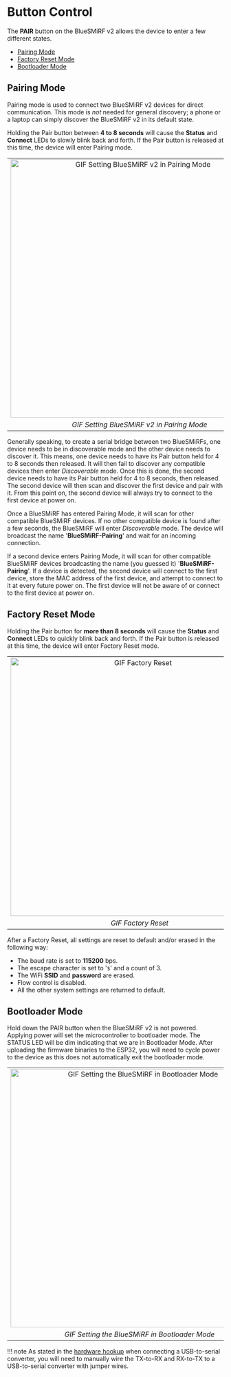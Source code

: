 # Button Control

The **PAIR** button on the BlueSMiRF v2 allows the device to enter a few different states.

* [Pairing Mode](../button/#pairing-mode)
* [Factory Reset Mode](../button/#factory-reset-mode)
* [Bootloader Mode](../button/#bluetooth-mode)



## Pairing Mode

Pairing mode is used to connect two BlueSMiRF v2 devices for direct communication. This mode is *not* needed for general discovery; a phone or a laptop can simply discover the BlueSMiRF v2 in its default state.

Holding the Pair button between **4 to 8 seconds** will cause the **Status** and **Connect** LEDs to slowly blink back and forth. If the Pair button is released at this time, the device will enter Pairing mode.

<div style="text-align: center;">
  <table>
    <tr style="vertical-align:middle;">
     <td style="text-align: center; vertical-align: middle;"><a href="../assets/img/BlueSMiRF-_v2_Pair_Mode.gif"><img src="../assets/img/BlueSMiRF-_v2_Pair_Mode.gif" width="600px" height="600px" alt="GIF Setting BlueSMiRF v2 in  Pairing Mode"></a></td>
    </tr>
    <tr style="vertical-align:middle;">
     <td style="text-align: center; vertical-align: middle;">
       <i>GIF Setting BlueSMiRF v2 in Pairing Mode </i>
     </td>
    </tr>
  </table>
</div>

Generally speaking, to create a serial bridge between two BlueSMiRFs, one device needs to be in discoverable mode and the other device needs to discover it. This means, one device needs to have its Pair button held for 4 to 8 seconds then released. It will then fail to discover any compatible devices then enter *Discoverable* mode. Once this is done, the second device needs to have its Pair button held for 4 to 8 seconds, then released. The second device will then scan and discover the first device and pair with it. From this point on, the second device will always try to connect to the first device at power on.

Once a BlueSMiRF has entered Pairing Mode, it will scan for other compatible BlueSMiRF devices. If no other compatible device is found after a few seconds, the BlueSMiRF will enter *Discoverable* mode. The device will broadcast the name '**BlueSMiRF-Pairing**' and wait for an incoming connection.

If a second device enters Pairing Mode, it will scan for other compatible BlueSMiRF devices broadcasting the name (you guessed it) '**BlueSMiRF-Pairing**'. If a device is detected, the second device will connect to the first device, store the MAC address of the first device, and attempt to connect to it at every future power on. The first device will not be aware of or connect to the first device at power on.



## Factory Reset Mode

Holding the Pair button for **more than 8 seconds** will cause the **Status** and **Connect** LEDs to quickly blink back and forth. If the Pair button is released at this time, the device will enter Factory Reset mode.

<div style="text-align: center;">
  <table>
    <tr style="vertical-align:middle;">
     <td style="text-align: center; vertical-align: middle;"><a href="../assets/img/BlueSMiRF_V2_Factory_Reset_.gif"><img src="../assets/img/BlueSMiRF_V2_Factory_Reset_.gif" width="600px" height="600px" alt="GIF Factory Reset"></a></td>
    </tr>
    <tr style="vertical-align:middle;">
     <td style="text-align: center; vertical-align: middle;">
       <i>GIF Factory Reset</i>
     </td>
    </tr>
  </table>
</div>

<!-- A Factor Reset can also -->

After a Factory Reset, all settings are reset to default and/or erased in the following way:

* The baud rate is set to **115200** bps.
* The escape character is set to '`$`' and a count of 3.
* The WiFi **SSID** and **password** are erased.
* Flow control is disabled.
* All the other system settings are returned to default.



## Bootloader Mode

Hold down the PAIR button when the BlueSMiRF v2 is not powered. Applying power will set the microcontroller to bootloader mode. The STATUS LED will be dim indicating that we are in Bootloader Mode. After uploading the firmware binaries to the ESP32, you will need to cycle power to the device as this does not automatically exit the bootloader mode.

<div style="text-align: center;">
  <table>
    <tr style="vertical-align:middle;">
     <td style="text-align: center; vertical-align: middle;"><a href="../assets/img/BlueSMiRF_Bootloader_Mode_LED_Dim.gif"><img src="../assets/img/BlueSMiRF_Bootloader_Mode_LED_Dim.gif" width="600px" height="600px" alt="GIF Setting the BlueSMiRF in Bootloader Mode"></a></td>
    </tr>
    <tr style="vertical-align:middle;">
     <td style="text-align: center; vertical-align: middle;">
       <i>GIF Setting the BlueSMiRF in Bootloader Mode</i>
     </td>
    </tr>
  </table>
</div>


!!! note
    As stated in the [hardware hookup](../hardware_hookup/#usb-to-serial-converter-to-bluesmirf-v2) when connecting a USB-to-serial converter, you will need to manually wire the TX-to-RX and RX-to-TX to a USB-to-serial converter with jumper wires.

